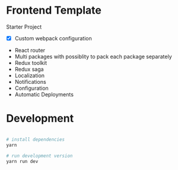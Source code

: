 # Frontend Template

Starter Project

- [x] Custom webpack configuration
- React router
- Multi packages with possiblity to pack each package separately
- Redux toolkit
- Redux saga
- Localization
- Notifications
- Configuration
- Automatic Deployments

# Development

```sh

# install dependencies
yarn

# run development version
yarn run dev


```
